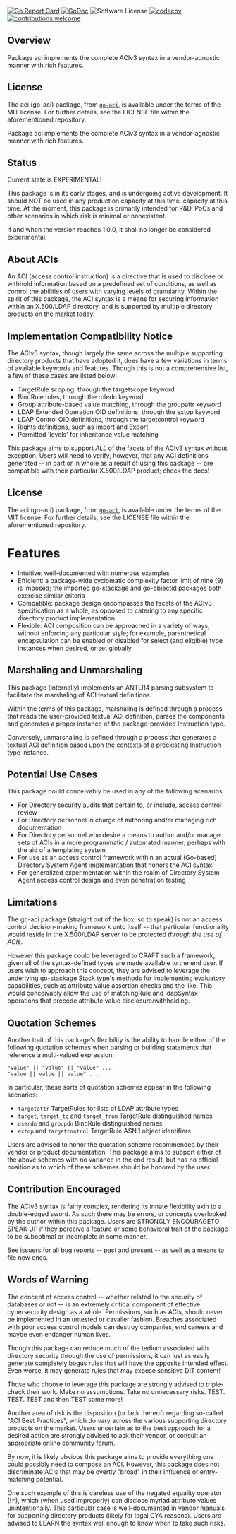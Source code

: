 [![Go Report Card](https://goreportcard.com/badge/github.com/JesseCoretta/go-aci)](https://goreportcard.com/report/github.com/JesseCoretta/go-aci) [![GoDoc](https://godoc.org/github.com/JesseCoretta/go-aci?status.svg)](https://godoc.org/github.com/JesseCoretta/go-aci) ![Software License](https://img.shields.io/badge/license-MIT-brightgreen.svg?style=flat-square) [![codecov](https://codecov.io/gh/JesseCoretta/go-aci/graph/badge.svg?token=RLW4DHLKQP)](https://codecov.io/gh/JesseCoretta/go-aci) [![contributions welcome](https://img.shields.io/badge/contributions-welcome-brightgreen.svg?style=flat)](https://github.com/JesseCoretta/go-aci/issues) 

## Overview

Package aci implements the complete ACIv3 syntax in a vendor-agnostic manner with rich features.

## License

The aci (go-aci) package, from [`go-aci`](http://github.com/JesseCoretta/go-aci), is available under the terms of the MIT license. For further
details, see the LICENSE file within the aforementioned repository. 

Package aci implements the complete ACIv3 syntax in a vendor-agnostic manner with rich features.

## Status

Current state is EXPERIMENTAL!

This package is in its early stages, and is undergoing active development. It should NOT be used in any production capacity at this time.
capacity at this time. At the moment, this package is primarily intended for R&D, PoCs and other scenarios in which risk
is minimal or nonexistent.

If and when the version reaches 1.0.0, it shall no longer be considered experimental.

## About ACIs

An ACI (access control instruction) is a directive that is used to disclose or withhold information based on a predefined
set of conditions, as well as control the abilities of users with varying levels of granularity. Within the spirit of this
package, the ACI syntax is a means for securing information within an X.500/LDAP directory, and is supported by multiple
directory products on the market today.

## Implementation Compatibility Notice

The ACIv3 syntax, though largely the same across the multiple supporting directory products that have adopted it, does have
a few variations in terms of available keywords and features. Though this is not a comprehensive list, a few of these cases
are listed below:

- TargetRule scoping, through the targetscope keyword
- BindRule roles, through the roledn keyword
- Group attribute-based value matching, through the groupattr keyword
- LDAP Extended Operation OID definitions, through the extop keyword
- LDAP Control OID definitions, through the targetcontrol keyword
- Rights definitions, such as Import and Export
- Permitted 'levels' for inheritance value matching

This package aims to support *ALL* of the facets of the ACIv3 syntax without exception. Users will need to verify, however,
that any ACI definitions generated -- in part or in whole as a result of using this package -- are compatible with their
particular X.500/LDAP product; check the docs!

## License

The aci (go-aci) package, from [`go-aci`](http://github.com/JesseCoretta/go-aci), is available under the terms of the MIT license. For
further details, see the LICENSE file within the aforementioned repository.

# Features

- Intuitive: well-documented with numerous examples
- Efficient: a package-wide cyclomatic complexity factor limit of nine (9) is imposed; the imported go-stackage and go-objectid
packages both exercise similar criteria
- Compatible: package design encompasses the facets of the ACIv3 specification as a whole, as opposed to catering to any
specific directory product implementation
- Flexible: ACI composition can be approached in a variety of ways, without enforcing any particular style; for example,
parenthetical encapsulation can be enabled or disabled for select (and eligible) type instances when desired, or set globally

## Marshaling and Unmarshaling

This package (internally) implements an ANTLR4 parsing subsystem to facilitate the marshaling of ACI textual definitions.

Within the terms of this package, marshaling is defined through a process that reads the user-provided textual ACI definition,
parses the components and generates a proper instance of the package-provided Instruction type.

Conversely, unmarshaling is defined through a process that generates a textual ACI definition based upon the contexts of a
preexisting Instruction type instance.

## Potential Use Cases

This package could conceivably be used in any of the following scenarios:

- For Directory security audits that pertain to, or include, access control review
- For Directory personnel in charge of authoring and/or managing rich documentation
- For Directory personnel who desire a means to author and/or manage sets of ACIs in a more programmatic / automated manner, perhaps
with the aid of a templating system
- For use as an access control framework within an actual (Go-based) Directory System Agent implementation that honors the ACI syntax
- For generalized experimentation within the realm of Directory System Agent access control design and even penetration testing

## Limitations

The go-aci package (straight out of the box, so to speak) is not an access control decision-making framework unto itself -- that
particular functionality would reside in the X.500/LDAP server to be protected *through the use of ACIs*.

However this package could be leveraged to CRAFT such a framework, given all of the syntax-defined types are made available to the
end user. If users wish to approach this concept, they are advised to leverage the underlying go-stackage Stack type's methods for
implementing evaluatory capabilities, such as attribute value assertion checks and the like.  This would conceivably allow the use
of matchingRule and ldapSyntax operations that precede attribute value disclosure/withholding.

## Quotation Schemes

Another trait of this package's flexibility is the ability to handle either of the following quotation schemes when parsing or
building statements that reference a multi-valued expression:

```
"value" || "value" || "value" ...
"value || value || value" ...
```

In particular, these sorts of quotation schemes appear in the following scenarios:

- `targetattr` TargetRules for lists of LDAP attribute types
- `target`, `target_to` and `target_from` TargetRule distinguished names
- `userdn` and `groupdn` BindRule distinguished names
- `extop` and `targetcontrol` TargetRule ASN.1 object identifiers

Users are advised to honor the quotation scheme recommended by their vendor or product documentation. This package aims to
support either of the above schemes with no variance in the end result, but has no official position as to which of these
schemes should be honored by the user.

## Contribution Encouraged

The ACIv3 syntax is fairly complex, rendering its innate flexibility akin to a double-edged sword. As such there may be errors, or
concepts overlooked by the author within this package.  Users are STRONGLY ENCOURAGETO SPEAK UP if they perceive a feature or some
behavioral trait of the package to be suboptimal or incomplete in some manner.

See [issuers](https://github.com/JesseCoretta/go-aci/issues) for all bug reports -- past and present -- as well as a means to file new ones.

## Words of Warning

The concept of access control -- whether related to the security of databases or not -- is an extremely critical component of effective
cybersecurity design as a whole. Permissions, such as ACIs, should never be implemented in an untested or cavalier fashion. Breaches
associated with poor access control models can destroy companies, end careers and maybe even endanger human lives.

Though this package can reduce much of the tedium associated with directory security through the use of permissions, it can just as
easily generate completely bogus rules that will have the opposite intended effect. Even worse, it may generate rules that may expose
sensitive DIT content!

Those who choose to leverage this package are strongly advised to triple-check their work. Make no assumptions. Take no unnecessary risks.
TEST. TEST. TEST and then TEST some more!

Another area of risk is the disposition (or lack thereof) regarding so-called "ACI Best Practices", which do vary across the various
supporting directory products on the market. Users uncertain as to the best approach for a desired action are strongly advised to ask
their vendor, or consult an appropriate online community forum.

By now, it is likely obvious this package aims to provide everything one could possibly need to compose an ACI. However, this package does
not discriminate ACIs that may be overtly "broad" in their influence or entry-matching potential.

One such example of this is careless use of the negated equality operator (!=), which (when used improperly) can disclose myriad attribute
values unintentionally. This particular case is well-documented in vendor manuals for supporting directory products (likely for legal CYA
reasons). Users are advised to LEARN the syntax well enough to know when to take such risks.

